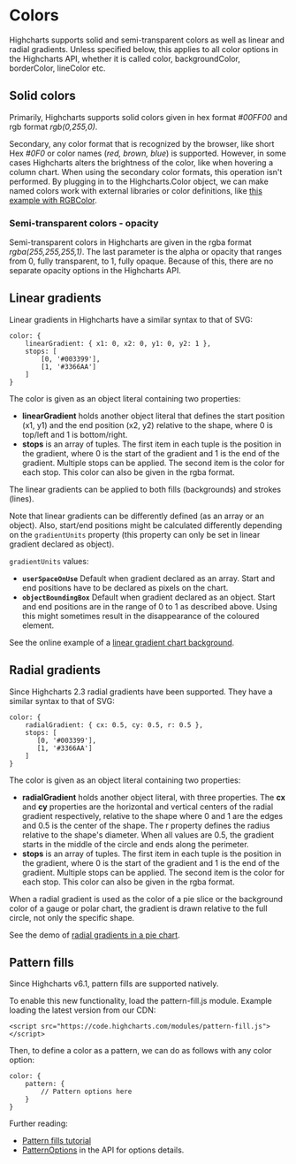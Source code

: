 Colors
======

Highcharts supports solid and semi-transparent colors as well as linear and radial gradients. Unless specified below, this applies to all color options in the Highcharts API, whether it is called color, backgroundColor, borderColor, lineColor etc.

Solid colors
------------

Primarily, Highcharts supports solid colors given in hex format _#00FF00_ and rgb format _rgb(0,255,0)_.

Secondary, any color format that is recognized by the browser, like short Hex _#0F0_ or color names (_red, brown, blue_) is supported. However, in some cases Highcharts alters the brightness of the color, like when hovering a column chart. When using the secondary color formats, this operation isn't performed. By plugging in to the Highcharts.Color object, we can make named colors work with external libraries or color definitions, like [this example with RGBColor](https://jsfiddle.net/gh/get/library/pure/highcharts/highcharts/tree/master/samples/highcharts/chart/colors-parsers/).

### Semi-transparent colors - opacity

Semi-transparent colors in Highcharts are given in the rgba format _rgba(255,255,255,1)_. The last parameter is the alpha or opacity that ranges from 0, fully transparent, to 1, fully opaque. Because of this, there are no separate opacity options in the Highcharts API.

Linear gradients
----------------

Linear gradients in Highcharts have a similar syntax to that of SVG:

    
    color: {
        linearGradient: { x1: 0, x2: 0, y1: 0, y2: 1 },
        stops: [
            [0, '#003399'],
            [1, '#3366AA']
        ]
    }

The color is given as an object literal containing two properties:

*   **linearGradient** holds another object literal that defines the start position (x1, y1) and the end position (x2, y2) relative to the shape, where 0 is top/left and 1 is bottom/right.
*   **stops** is an array of tuples. The first item in each tuple is the position in the gradient, where 0 is the start of the gradient and 1 is the end of the gradient. Multiple stops can be applied. The second item is the color for each stop. This color can also be given in the rgba format.

The linear gradients can be applied to both fills (backgrounds) and strokes (lines).

Note that linear gradients can be differently defined (as an array or an object). Also, start/end positions might be calculated differently depending on the `gradientUnits` property (this property can only be set in linear gradient declared as object).

`gradientUnits` values:
*   **`userSpaceOnUse`** Default when gradient declared as an array. Start and end positions have to be declared as pixels on the chart.
*   **`objectBoundingBox`** Default when gradient declared as an object. Start and end positions are in the range of 0 to 1 as described above. Using this might sometimes result in the disappearance of the coloured element.

See the online example of a [linear gradient chart background](https://jsfiddle.net/highcharts/4rTBY/).

Radial gradients
----------------

Since Highcharts 2.3 radial gradients have been supported. They have a similar syntax to that of SVG:

    
    color: {
        radialGradient: { cx: 0.5, cy: 0.5, r: 0.5 },
        stops: [
           [0, '#003399'],
           [1, '#3366AA']
        ]
    }

The color is given as an object literal containing two properties:

*   **radialGradient** holds another object literal, with three properties. The **cx** and **cy** properties are the horizontal and vertical centers of the radial gradient respectively, relative to the shape where 0 and 1 are the edges and 0.5 is the center of the shape. The r property defines the radius relative to the shape's diameter. When all values are 0.5, the gradient starts in the middle of the circle and ends along the perimeter.
*   **stops** is an array of tuples. The first item in each tuple is the position in the gradient, where 0 is the start of the gradient and 1 is the end of the gradient. Multiple stops can be applied. The second item is the color for each stop. This color can also be given in the rgba format.

When a radial gradient is used as the color of a pie slice or the background color of a gauge or polar chart, the gradient is drawn relative to the full circle, not only the specific shape.

See the demo of [radial gradients in a pie chart](https://highcharts.com/demo/pie-gradient).

Pattern fills
-------------

Since Highcharts v6.1, pattern fills are supported natively.

To enable this new functionality, load the pattern-fill.js module. Example loading the latest version from our CDN:
    
    <script src="https://code.highcharts.com/modules/pattern-fill.js"></script>

Then, to define a color as a pattern, we can do as follows with any color option:

    color: {
        pattern: {
            // Pattern options here
        }
    }

Further reading:

*   [Pattern fills tutorial](https://www.highcharts.com/docs/chart-design-and-style/pattern-fills)
*   [PatternOptions](https://api.highcharts.com/class-reference/Highcharts.PatternOptionsObject) in the API for options details.
